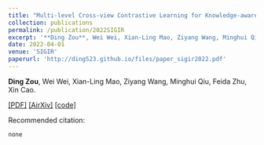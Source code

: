 ```yaml
---
title: "Multi-level Cross-view Contrastive Learning for Knowledge-aware Recommender System"
collection: publications
permalink: /publication/2022SIGIR
excerpt: '**Ding Zou**, Wei Wei, Xian-Ling Mao, Ziyang Wang, Minghui Qiu, Feida Zhu, Xin Cao.'
date: 2022-04-01
venue: 'SIGIR'
paperurl: 'http://ding523.github.io/files/paper_sigir2022.pdf'
---
```

**Ding Zou**, Wei Wei, Xian-Ling Mao, Ziyang Wang, Minghui Qiu, Feida Zhu, Xin Cao.

[\[PDF\]](http://ding523.github.io/files/paper_sigir2022.pdf)
[\[AirXiv\]](https://arxiv.org/abs/2204.08807)
[\[code\]](https://github.com/cciiplab/mcclk)

Recommended citation:
```
none 
```
